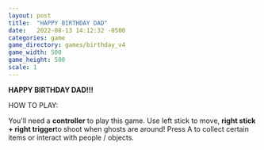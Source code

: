 ```yaml
---
layout: post
title:  "HAPPY BIRTHDAY DAD"
date:   2022-08-13 14:12:32 -0500
categories: game
game_directory: games/birthday_v4
game_width: 500
game_height: 500
scale: 1
---
```


**HAPPY BIRTHDAY DAD!!!**


HOW TO PLAY:

You'll need a **controller** to play this game. Use left stick to move, **right stick + right trigger**to shoot when ghosts are around! Press A to collect certain items or interact with people / objects. 